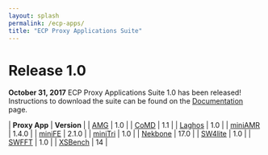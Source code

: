 ```yaml
---
layout: splash
permalink: /ecp-apps/
title: "ECP Proxy Applications Suite"
---
```


# Release 1.0

**October 31, 2017** ECP Proxy Applications Suite 1.0 has been released!
Instructions to download the suite can be found on the
[Documentation](https://exascaleproject.github.io/proxy-apps/docs) page.

| **Proxy App** | **Version** |
| [AMG](https://exascaleproject.github.io/proxy-apps/apps/amg/)        | 1.0   |
| [CoMD](https://exascaleproject.github.io/proxy-apps/apps/comd/)      | 1.1   |
| [Laghos](https://exascaleproject.github.io/proxy-apps/apps/laghos/)  | 1.0   |
| [miniAMR](https://exascaleproject.github.io/proxy-apps/apps/miniamr) | 1.4.0 |
| [miniFE](https://exascaleproject.github.io/proxy-apps/apps/minife)   | 2.1.0 |
| [miniTri](https://exascaleproject.github.io/proxy-apps/apps/minitri) | 1.0   |
| [Nekbone](https://exascaleproject.github.io/proxy-apps/apps/nekbone) | 17.0  |
| [SW4lite](https://exascaleproject.github.io/proxy-apps/apps/sw4lite) | 1.0   |
| [SWFFT](https://exascaleproject.github.io/proxy-apps/apps/swfft)     | 1.0   |
| [XSBench](https://exascaleproject.github.io/proxy-apps/apps/xsbench) | 14    |
